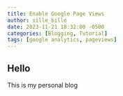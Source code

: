 ```yaml
---
title: Enable Google Page Views
author: sille_bille
date: 2023-11-21 18:32:00 -0500
categories: [Blogging, Tutorial]
tags: [google analytics, pageviews]
---
```


## Hello
This is my personal blog